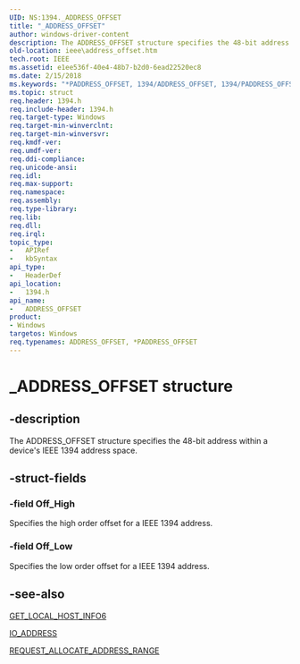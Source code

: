 ```yaml
---
UID: NS:1394._ADDRESS_OFFSET
title: "_ADDRESS_OFFSET"
author: windows-driver-content
description: The ADDRESS_OFFSET structure specifies the 48-bit address within a device's IEEE 1394 address space.
old-location: ieee\address_offset.htm
tech.root: IEEE
ms.assetid: e1ee536f-40e4-48b7-b2d0-6ead22520ec8
ms.date: 2/15/2018
ms.keywords: "*PADDRESS_OFFSET, 1394/ADDRESS_OFFSET, 1394/PADDRESS_OFFSET, 1394stct_7b2efd3c-fcd3-4a01-8ece-8a70975787b1.xml, ADDRESS_OFFSET, ADDRESS_OFFSET structure [Buses], IEEE.address_offset, PADDRESS_OFFSET, PADDRESS_OFFSET structure pointer [Buses], _ADDRESS_OFFSET"
ms.topic: struct
req.header: 1394.h
req.include-header: 1394.h
req.target-type: Windows
req.target-min-winverclnt: 
req.target-min-winversvr: 
req.kmdf-ver: 
req.umdf-ver: 
req.ddi-compliance: 
req.unicode-ansi: 
req.idl: 
req.max-support: 
req.namespace: 
req.assembly: 
req.type-library: 
req.lib: 
req.dll: 
req.irql: 
topic_type:
-	APIRef
-	kbSyntax
api_type:
-	HeaderDef
api_location:
-	1394.h
api_name:
-	ADDRESS_OFFSET
product:
- Windows
targetos: Windows
req.typenames: ADDRESS_OFFSET, *PADDRESS_OFFSET
---
```


# _ADDRESS_OFFSET structure


## -description


The ADDRESS_OFFSET structure specifies the 48-bit address within a device's IEEE 1394 address space.


## -struct-fields




### -field Off_High

Specifies the high order offset for a IEEE 1394 address.


### -field Off_Low

Specifies the low order offset for a IEEE 1394 address.


## -see-also




<a href="https://msdn.microsoft.com/library/windows/hardware/ff537155">GET_LOCAL_HOST_INFO6</a>



<a href="https://msdn.microsoft.com/library/windows/hardware/ff537346">IO_ADDRESS</a>



<a href="https://msdn.microsoft.com/library/windows/hardware/ff537632">REQUEST_ALLOCATE_ADDRESS_RANGE</a>
 

 

